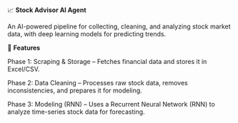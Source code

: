 📈 **Stock Advisor AI Agent**

An AI-powered pipeline for collecting, cleaning, and analyzing stock market data, with deep learning models for predicting trends.

🚀 **Features**

Phase 1: Scraping & Storage – Fetches financial data and stores it in Excel/CSV.

Phase 2: Data Cleaning – Processes raw stock data, removes inconsistencies, and prepares it for modeling.

Phase 3: Modeling (RNN) – Uses a Recurrent Neural Network (RNN) to analyze time-series stock data for forecasting.
